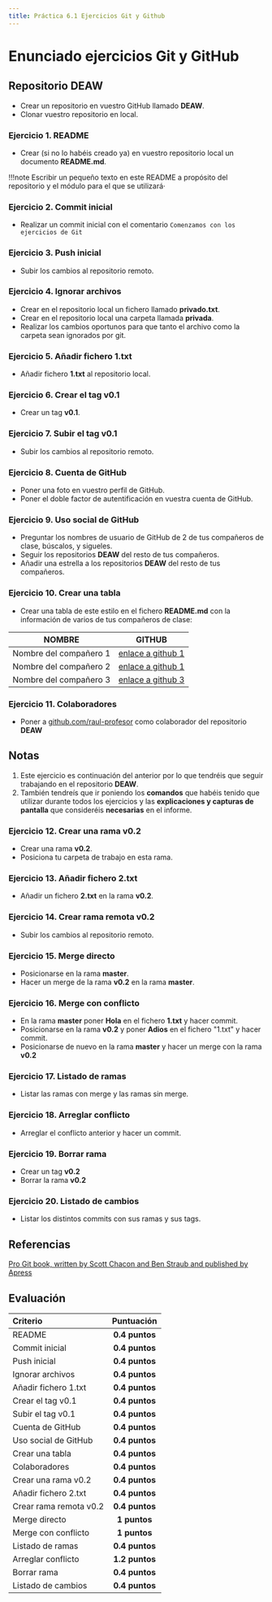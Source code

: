 ```yaml
---
title: Práctica 6.1 Ejercicios Git y Github
---
```


# Enunciado ejercicios Git y GitHub

## Repositorio DEAW 

- Crear un repositorio en vuestro GitHub llamado **DEAW**.
- Clonar vuestro repositorio en local.

### Ejercicio 1. README

- Crear (si no lo habéis creado ya) en vuestro repositorio local
un documento **README.md**.

!!!note
    Escribir un pequeño texto en este README a propósito del repositorio y el módulo para el que se utilizará·

### Ejercicio 2. Commit inicial

- Realizar un commit inicial con el comentario `Comenzamos con los ejercicios de Git`

### Ejercicio 3. Push inicial

- Subir los cambios al repositorio remoto.

### Ejercicio 4. Ignorar archivos

- Crear en el repositorio local un fichero llamado **privado.txt**.
- Crear en el repositorio local una carpeta llamada **privada**.
- Realizar los cambios oportunos para que tanto el archivo como
la carpeta sean ignorados por git.

### Ejercicio 5. Añadir fichero 1.txt

- Añadir fichero **1.txt** al repositorio local.

### Ejercicio 6. Crear el tag v0.1

- Crear un tag **v0.1**.

### Ejercicio 7. Subir el tag v0.1

- Subir los cambios al repositorio remoto.

### Ejercicio 8. Cuenta de GitHub

- Poner una foto en vuestro perfil de GitHub.
- Poner el doble factor de autentificación en vuestra cuenta de GitHub.

### Ejercicio 9. Uso social de GitHub

- Preguntar los nombres de usuario de GitHub de 2 de tus compañeros de clase, búscalos, y sigueles.
- Seguir los repositorios **DEAW** del resto de tus compañeros.
- Añadir una estrella a los repositorios **DEAW** del resto de tus compañeros.

### Ejercicio 10. Crear una tabla

- Crear una tabla de este estilo en el fichero **README.md**
con la información de varios de tus compañeros de clase:

|        NOMBRE          |                     GITHUB                        |
|------------------------|---------------------------------------------------|
| Nombre del compañero 1 | [enlace a github 1](http://github.com/asanzdiego) |
| Nombre del compañero 2 | [enlace a github 1](http://github.com/asanzdiego) |
| Nombre del compañero 3 | [enlace a github 3](http://github.com/asanzdiego) |

### Ejercicio 11. Colaboradores

- Poner a [github.com/raul-profesor](http://github.com/asanzdiego)
como colaborador del repositorio **DEAW**

## Notas

1. Este ejercicio es continuación del anterior por lo que
tendréis que seguir trabajando en el repositorio **DEAW**.
2. También tendreís que ir poniendo los **comandos**
que habéis tenido que utilizar durante todos los ejercicios
y las **explicaciones y capturas de pantalla** que consideréis **necesarias**  en el informe.

### Ejercicio 12. Crear una rama v0.2

- Crear una rama **v0.2**.
- Posiciona tu carpeta de trabajo en esta rama.

### Ejercicio 13. Añadir fichero 2.txt

- Añadir un fichero **2.txt** en la rama **v0.2**.

### Ejercicio 14. Crear rama remota v0.2

- Subir los cambios al repositorio remoto.

### Ejercicio 15. Merge directo

- Posicionarse en la rama **master**.
- Hacer un merge de la rama **v0.2** en la rama **master**.

### Ejercicio 16. Merge con conflicto

- En la rama **master** poner **Hola** en el fichero **1.txt** y hacer commit.
- Posicionarse en la rama **v0.2** y poner **Adios** en el fichero "1.txt" y hacer commit.
- Posicionarse de nuevo en la rama **master** y hacer un merge con la rama **v0.2**

### Ejercicio 17. Listado de ramas

- Listar las ramas con merge y las ramas sin merge.

### Ejercicio 18. Arreglar conflicto

- Arreglar el conflicto anterior y hacer un commit.

### Ejercicio 19. Borrar rama

- Crear un tag **v0.2**
- Borrar la rama **v0.2**

### Ejercicio 20. Listado de cambios

- Listar los distintos commits con sus ramas y sus tags.



## Referencias

[Pro Git book, written by Scott Chacon and Ben Straub and published by Apress](https://git-scm.com/book/es/v2)

## Evaluación

| Criterio      | Puntuación                         |
| :--------- | :----------------------------------: |
|  README     |**0.4 puntos**  |
|  Commit inicial   |**0.4 puntos**  |
|    Push inicial   |**0.4 puntos**  |
|   Ignorar archivos    |**0.4 puntos**  |
|     Añadir fichero 1.txt  |**0.4 puntos**  |
|    Crear el tag v0.1   |**0.4 puntos**  |
|    Subir el tag v0.1   |**0.4 puntos**  |
|     Cuenta de GitHub  |**0.4 puntos**  |
|     Uso social de GitHub  |**0.4 puntos**  |
|    Crear una tabla   |**0.4 puntos**  |
|    Colaboradores   |**0.4 puntos**  |
|    Crear una rama v0.2   |**0.4 puntos**  |
|    Añadir fichero 2.txt   |**0.4 puntos**  |
|    Crear rama remota v0.2   |**0.4 puntos**  |
|     Merge directo  |**1 puntos**  |
|     Merge con conflicto  |**1 puntos**  |
|    Listado de ramas   |**0.4 puntos**  |
|     Arreglar conflicto  |**1.2 puntos**  |
|      Borrar rama |**0.4 puntos**  |
|     Listado de cambios  |**0.4 puntos**  |







